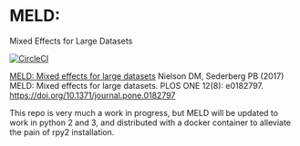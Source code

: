 # MELD:  
Mixed Effects for Large Datasets

[![CircleCI](https://circleci.com/gh/compmem/MELD.svg?style=svg)](https://circleci.com/gh/compmem/MELD)

[MELD: Mixed effects for large datasets](https://doi.org/10.1371/journal.pone.0182797)
Nielson DM, Sederberg PB (2017) MELD: Mixed effects for large datasets. PLOS ONE 12(8): e0182797. https://doi.org/10.1371/journal.pone.0182797

This repo is very much a work in progress, but MELD will be updated to work in python 2 and 3, and distributed with a docker container to alleviate the pain of rpy2 installation. 